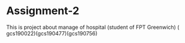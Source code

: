 # Assignment-2
This is project about manage of hospital (student of FPT Greenwich) ( gcs190022)(gcs190477)(gcs190756)
